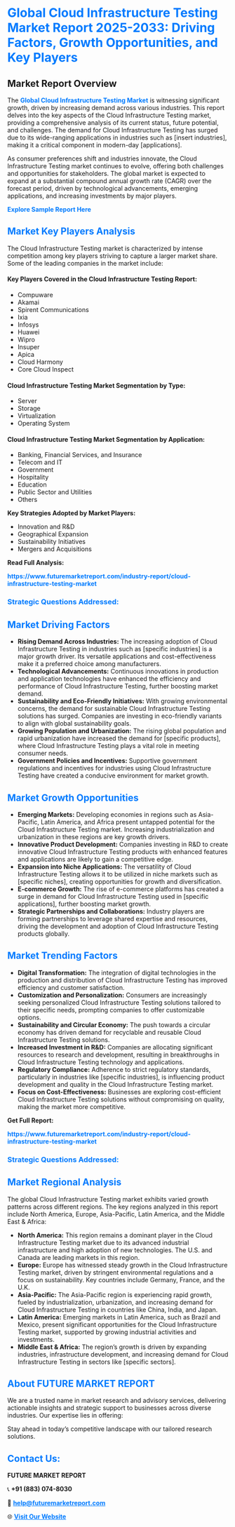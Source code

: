<h1 style="color: #007BFF;">Global Cloud Infrastructure Testing Market Report 2025-2033: Driving Factors, Growth Opportunities, and Key Players</h1>

<section id="overview">
<h2>Market Report Overview</h2>
<p>The <a href="https://www.futuremarketreport.com/industry-report/cloud-infrastructure-testing-market" style="color: #007BFF; text-decoration: none;"><strong>Global Cloud Infrastructure Testing Market</strong></a> is witnessing significant growth, driven by increasing demand across various industries. This report delves into the key aspects of the Cloud Infrastructure Testing market, providing a comprehensive analysis of its current status, future potential, and challenges. The demand for Cloud Infrastructure Testing has surged due to its wide-ranging applications in industries such as [insert industries], making it a critical component in modern-day [applications].</p>
<p>As consumer preferences shift and industries innovate, the Cloud Infrastructure Testing market continues to evolve, offering both challenges and opportunities for stakeholders. The global market is expected to expand at a substantial compound annual growth rate (CAGR) over the forecast period, driven by technological advancements, emerging applications, and increasing investments by major players.</p>
</section>

<section id="overview">
<p><a href="https://www.futuremarketreport.com/request-sample/reportId=28110" style="color: #007BFF; text-decoration: none;"><strong>Explore Sample Report Here</strong></a></p>
</section>

<section id="key-players">
<h2 style="color: #007BFF;">Market Key Players Analysis</h2>
<p>The Cloud Infrastructure Testing market is characterized by intense competition among key players striving to capture a larger market share. Some of the leading companies in the market include:</p>
<h4>Key Players Covered in the Cloud Infrastructure Testing Report:</h4>
<ul><li>Compuware</li><li>Akamai</li><li>Spirent Communications</li><li>Ixia</li><li>Infosys</li><li>Huawei</li><li>Wipro</li><li>Insuper</li><li>Apica</li><li>Cloud Harmony</li><li>Core Cloud Inspect</li></ul>
<h4>Cloud Infrastructure Testing Market Segmentation by Type:</h4>
<ul><li>Server</li><li>Storage</li><li>Virtualization</li><li>Operating System</li></ul>

<h4>Cloud Infrastructure Testing Market Segmentation by Application:</h4>
<ul><li>Banking, Financial Services, and Insurance</li><li>Telecom and IT</li><li>Government</li><li>Hospitality</li><li>Education</li><li>Public Sector and Utilities</li><li>Others</li></ul>
<p><strong>Key Strategies Adopted by Market Players:</strong></p>
<ul>
<li>Innovation and R&D</li>
<li>Geographical Expansion</li>
<li>Sustainability Initiatives</li>
<li>Mergers and Acquisitions</li>
</ul>
</section>

<section>
<p><strong>Read Full Analysis: </strong></p><a href="https://www.futuremarketreport.com/industry-report/cloud-infrastructure-testing-market" style="color: #007BFF; text-decoration: none;"><strong>https://www.futuremarketreport.com/industry-report/cloud-infrastructure-testing-market</strong></a>
<h3 style="color: #007BFF;">Strategic Questions Addressed:</h3>
</section>

<section id="driving-factors">
<h2 style="color: #007BFF;">Market Driving Factors</h2>
<ul>
<li><strong>Rising Demand Across Industries:</strong> The increasing adoption of Cloud Infrastructure Testing in industries such as [specific industries] is a major growth driver. Its versatile applications and cost-effectiveness make it a preferred choice among manufacturers.</li>
<li><strong>Technological Advancements:</strong> Continuous innovations in production and application technologies have enhanced the efficiency and performance of Cloud Infrastructure Testing, further boosting market demand.</li>
<li><strong>Sustainability and Eco-Friendly Initiatives:</strong> With growing environmental concerns, the demand for sustainable Cloud Infrastructure Testing solutions has surged. Companies are investing in eco-friendly variants to align with global sustainability goals.</li>
<li><strong>Growing Population and Urbanization:</strong> The rising global population and rapid urbanization have increased the demand for [specific products], where Cloud Infrastructure Testing plays a vital role in meeting consumer needs.</li>
<li><strong>Government Policies and Incentives:</strong> Supportive government regulations and incentives for industries using Cloud Infrastructure Testing have created a conducive environment for market growth.</li>
</ul>
</section>

<section id="growth-opportunities">
<h2 style="color: #007BFF;">Market Growth Opportunities</h2>
<ul>
<li><strong>Emerging Markets:</strong> Developing economies in regions such as Asia-Pacific, Latin America, and Africa present untapped potential for the Cloud Infrastructure Testing market. Increasing industrialization and urbanization in these regions are key growth drivers.</li>
<li><strong>Innovative Product Development:</strong> Companies investing in R&D to create innovative Cloud Infrastructure Testing products with enhanced features and applications are likely to gain a competitive edge.</li>
<li><strong>Expansion into Niche Applications:</strong> The versatility of Cloud Infrastructure Testing allows it to be utilized in niche markets such as [specific niches], creating opportunities for growth and diversification.</li>
<li><strong>E-commerce Growth:</strong> The rise of e-commerce platforms has created a surge in demand for Cloud Infrastructure Testing used in [specific applications], further boosting market growth.</li>
<li><strong>Strategic Partnerships and Collaborations:</strong> Industry players are forming partnerships to leverage shared expertise and resources, driving the development and adoption of Cloud Infrastructure Testing products globally.</li>
</ul>
</section>

<section id="trending-factors">
<h2 style="color: #007BFF;">Market Trending Factors</h2>
<ul>
<li><strong>Digital Transformation:</strong> The integration of digital technologies in the production and distribution of Cloud Infrastructure Testing has improved efficiency and customer satisfaction.</li>
<li><strong>Customization and Personalization:</strong> Consumers are increasingly seeking personalized Cloud Infrastructure Testing solutions tailored to their specific needs, prompting companies to offer customizable options.</li>
<li><strong>Sustainability and Circular Economy:</strong> The push towards a circular economy has driven demand for recyclable and reusable Cloud Infrastructure Testing solutions.</li>
<li><strong>Increased Investment in R&D:</strong> Companies are allocating significant resources to research and development, resulting in breakthroughs in Cloud Infrastructure Testing technology and applications.</li>
<li><strong>Regulatory Compliance:</strong> Adherence to strict regulatory standards, particularly in industries like [specific industries], is influencing product development and quality in the Cloud Infrastructure Testing market.</li>
<li><strong>Focus on Cost-Effectiveness:</strong> Businesses are exploring cost-efficient Cloud Infrastructure Testing solutions without compromising on quality, making the market more competitive.</li>
</ul>
</section>

<section>
<p><strong>Get Full Report: </strong></p><a href="https://www.futuremarketreport.com/industry-report/cloud-infrastructure-testing-market" style="color: #007BFF; text-decoration: none;"><strong>https://www.futuremarketreport.com/industry-report/cloud-infrastructure-testing-market</strong></a>
<h3 style="color: #007BFF;">Strategic Questions Addressed:</h3>
</section>


<section id="regional-analysis">
<h2 style="color: #007BFF;">Market Regional Analysis</h2>
<p>The global Cloud Infrastructure Testing market exhibits varied growth patterns across different regions. The key regions analyzed in this report include North America, Europe, Asia-Pacific, Latin America, and the Middle East & Africa:</p>
<ul>
<li><strong>North America:</strong> This region remains a dominant player in the Cloud Infrastructure Testing market due to its advanced industrial infrastructure and high adoption of new technologies. The U.S. and Canada are leading markets in this region.</li>
<li><strong>Europe:</strong> Europe has witnessed steady growth in the Cloud Infrastructure Testing market, driven by stringent environmental regulations and a focus on sustainability. Key countries include Germany, France, and the U.K.</li>
<li><strong>Asia-Pacific:</strong> The Asia-Pacific region is experiencing rapid growth, fueled by industrialization, urbanization, and increasing demand for Cloud Infrastructure Testing in countries like China, India, and Japan.</li>
<li><strong>Latin America:</strong> Emerging markets in Latin America, such as Brazil and Mexico, present significant opportunities for the Cloud Infrastructure Testing market, supported by growing industrial activities and investments.</li>
<li><strong>Middle East & Africa:</strong> The region’s growth is driven by expanding industries, infrastructure development, and increasing demand for Cloud Infrastructure Testing in sectors like [specific sectors].</li>
</ul>
</section>

<footer>
<h2 style="color: #007BFF;">About FUTURE MARKET REPORT</h2>
<p>We are a trusted name in market research and advisory services, delivering actionable insights and strategic support to businesses across diverse industries. Our expertise lies in offering:</p>

<p>Stay ahead in today’s competitive landscape with our tailored research solutions.</p>

<h2 style="color: #007BFF;">Contact Us:</h2>
<p><strong>FUTURE MARKET REPORT</strong></p>
<p>📞 <strong>+91 (883) 074-8030</strong></p>
<p>📧 <strong><a href="mailto:help@futuremarketreport.com" style="color: #007BFF;">help@futuremarketreport.com</a></strong></p>
<p>🌐 <strong><a href="https://www.futuremarketreport.com/" style="color: #007BFF;">Visit Our Website</a></strong></p>
</footer>